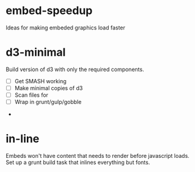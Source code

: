 embed-speedup
=============

Ideas for making embeded graphics load faster

d3-minimal 
============
Build version of d3 with only the required components. 

- [ ] Get SMASH working
- [ ] Make minimal copies of d3
- [ ] Scan files for 
- [ ] Wrap in grunt/gulp/gobble
- 

in-line
=======
Embeds won't have content that needs to render before javascript loads. Set up a grunt build task that inlines everything but fonts. 
